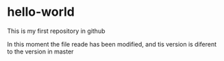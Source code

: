 # hello-world
This is my first repository in github

In this moment the file reade has been modified, and tis version is diferent to the version in master
